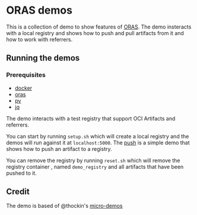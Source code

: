 # ORAS demos

This is a collection of demo to show features of [ORAS][oras]. The demo insteracts with a local registry and shows how to push and pull artifacts from it and how to work with referrers.

## Running the demos

### Prerequisites

- [docker](https://docs.docker.com/get-docker/)
- [oras](https://oras.land/docs/how_to_guides/installation)
- [pv](https://ss64.com/bash/pv.html)
- [jq](https://stedolan.github.io/jq/)

 The demo interacts with a test registry that support OCI Artifacts and referrers.

 You can start by running `setup.sh` which will create a local registry and the demos will run against it at `localhost:5000`. The [push](push/demo.sh) is a simple demo that shows how to push an artifact to a registry.

 You can remove the registry by running `reset.sh` which will remove the registry container , named `demo_registry` and all artifacts that have been pushed to it.

## Credit

The demo is based of @thockin's [micro-demos]

[oras]: https://oras.land
[micro-demos]: https://github.com/thockin/micro-demos